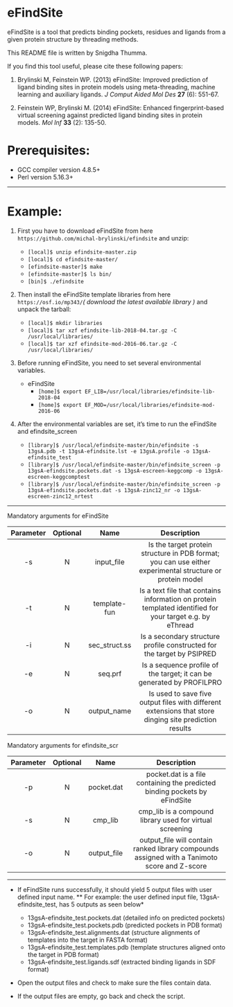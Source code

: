 # eFindSite
eFindSite is a tool that predicts binding pockets, residues and ligands from a given protein structure by threading methods. 

This README file is written by Snigdha Thumma.

If you find this tool useful, please cite these following papers:

1.	Brylinski M, Feinstein WP. (2013) eFindSite: Improved prediction of ligand binding sites in protein models using meta-threading, machine learning and auxiliary ligands. *J Comput Aided Mol Des* **27** (6): 551-67.

2.	Feinstein WP, Brylinski M. (2014) eFindSite: Enhanced fingerprint-based virtual screening against predicted ligand binding sites in protein models. *Mol Inf* **33** (2): 135-50.  

# Prerequisites:
- GCC compiler version 4.8.5+
- Perl version 5.16.3+


------

# Example:
1. First you have to download eFindSite from here `https://github.com/michal-brylinski/efindsite` and unzip: 
     - `[local]$ unzip efindsite-master.zip`
     - `[local]$ cd efindsite-master/`
     - `[efindsite-master]$ make`
     - `[efindsite-master]$ ls bin/`
     - `[bin]$ ./efindsite`


2. Then install the eFindSite template libraries from here `https://osf.io/mp343/`*( download the latest available library )* and unpack the tarball:
     - `[local]$ mkdir libraries`
     - `[local]$ tar xzf efindsite-lib-2018-04.tar.gz -C /usr/local/libraries/`
     - `[local]$ tar xzf efindsite-mod-2016-06.tar.gz -C /usr/local/libraries/`

3. Before running eFindSite, you need to set several environmental variables. 
     - eFindSite
       - `[home]$ export EF_LIB=/usr/local/libraries/efindsite-lib-2018-04`
       - `[home]$ export EF_MOD=/usr/local/libraries/efindsite-mod-2016-06`

4. After the environmental variables are set, it’s time to run the eFindSite and efindsite_screen
     - `[library]$ /usr/local/efindsite-master/bin/efindsite -s 13gsA.pdb -t 13gsA-efindsite.lst -e 13gsA.profile -o 13gsA-efindsite_test`
     - `[library]$ /usr/local/efindsite-master/bin/efindsite_screen -p 13gsA-efindsite.pockets.dat -s 13gsA-escreen-keggcomp -o 13gsA-escreen-keggcomptest`
     - `[library]$ /usr/local/efindsite-master/bin/efindsite_screen -p 13gsA-efindsite.pockets.dat -s 13gsA-zinc12_nr -o 13gsA-escreen-zinc12_nrtest`

------

Mandatory arguments for eFindSite

|Parameter  |  Optional   |  Name |  Description   |
|:---:|:---:|:---:|:---:|
|    -s            |         N          |   input_file           | Is the target protein structure in PDB format; you can use either experimental structure or protein model |
|     -t            |          N         |     template-fun  | Is a text file that contains information on protein templated identified for your target e.g. by eThread |
|     -i            |          N         |     sec_struct.ss  | Is a secondary structure profile constructed for the target by PSIPRED |
|     -e           |          N         |     seq.prf            | Is a sequence profile of the target; it can be generated by PROFILPRO |
|     -o           |          N         |     output_name  | Is used to save five output files with different extensions that store dinging site prediction results |

Mandatory arguments for efindsite_scr

|Parameter  |  Optional   |  Name |  Description   |
|:---:|:---:|:---:|:---:|
|     -p          |      N   |    pocket.dat    |     pocket.dat is a file containing the predicted binding pockets by eFindSite  |
|     -s          |      N   |   cmp_lib          |      cmp_lib is a compound library used for virtual screening           |
|     -o          |    N     |    output_file    |   output_file will contain ranked library compounds assigned with a Tanimoto score and Z-score  |

------

- If eFindSite runs successfully, it should yield 5 output files with user defined input name.
** For example: the user defined input file, 13gsA-efindsite_test, has 5 outputs as seen below*
     - 13gsA-efindsite_test.pockets.dat (detailed info on predicted pockets)
     - 13gsA-efindsite_test.pockets.pdb (predicted pockets in PDB format)
     - 13gsA-efindsite_test.alignments.dat (structure alignments of templates into the target in FASTA format)
     - 13gsA-efindsite_test.templates.pdb (template structures aligned onto the target in PDB format)
     - 13gsA-efindsite_test.ligands.sdf (extracted binding ligands in SDF format)

- Open the output files and check to make sure the files contain data.
- If the output files are empty, go back and check the script.
